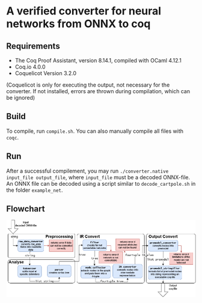 # A verified converter for neural networks from ONNX to coq


## Requirements

* The Coq Proof Assistant, version 8.14.1, compiled with OCaml 4.12.1
* Coq.io 4.0.0
* Coquelicot Version 3.2.0 

(Coquelicot is only for executing the output, not necessary for the converter. If not installed, errors are thrown during compilation, which can be ignored)

## Build

To compile, run `compile.sh`. You can also manually compile all files with `coqc`.

## Run

After a successful compilement, you may run `./converter.native input_file output_file`, where `input_file` must be a decoded ONNX-file. An ONNX file can be
decoded using a script similar to `decode_cartpole.sh` in the folder `example_net`.

## Flowchart

![](assets/flowchart.png)

